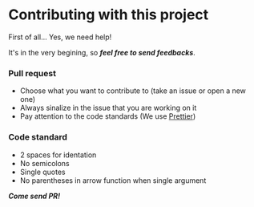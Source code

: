 # Contributing with this project

First of all... Yes, we need help!

It's in the very begining, so ***feel free to send feedbacks***.

### Pull request

- Choose what you want to contribute to (take an issue or open a new one)
- Always sinalize in the issue that you are working on it
- Pay attention to the code standards (We use [Prettier](https://github.com/prettier/prettier))

### Code standard
- 2 spaces for identation
- No semicolons
- Single quotes
- No parentheses in arrow function when single argument


***Come send PR!***